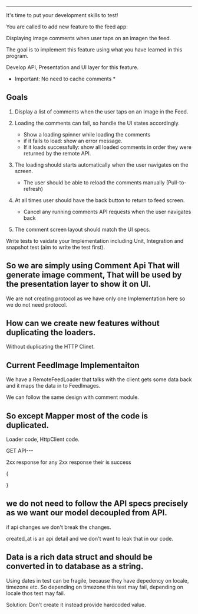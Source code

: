 
--- 

It's time to put your development skills to test!

You are called to add new feature to the feed app:

Displaying image comments when user taps on an imagen the feed.

The goal is to implement this feature using what you have learned in this program.

Develop API, Presentation and UI layer for this feature.

* Important: No need to cache comments * 

## Goals

1. Display a list of comments when the user taps on an Image in the Feed.

2. Loading the comments can fail, so handle the UI states accordingly. 
    - Show a loading spinner while loading the comments
    - if it fails to load: show an error message.
    - If it loads successfully: show all loaded comments in order they were returned by the remote API.
    
3. The loading should starts automatically when the user navigates on the screen.
    - The user should be able to reload the comments manually (Pull-to-refresh)
    
4. At all times user should have the back button to return to feed screen.
    - Cancel any running comments API  requests when the user navigates back

5. The comment screen layout should match the UI specs.

Write tests to vaidate your Implementation including Unit, Integration and snapshot test (aim to write the test first).


## So we are simply using Comment Api That will generate image comment, That will be used by the presentation layer to show it on UI.

We are not creating protocol as we have only one Implementation here so we do not need protocol.

## How can we create new features without duplicating the loaders.
Without duplicating the HTTP Clinet.

## Current FeedImage Implementaiton

We have a RemoteFeedLoader that talks with the client gets some data back and it maps the data in to FeedImages.

We can follow the same design with comment module.

## So except Mapper most of the code is duplicated.
Loader code, HttpClient code.  

GET API---

2xx response 
for any 2xx response their is success

{

}


## we do not need to follow the API specs precisely as we want our model decoupled from API.

if api changes we don't break the changes.

created_at is an api detail and we don't want to leak that in our code.

## Data is a rich data struct and should be converted in to database as a string.
 
 Using dates in test can be fragile, because they have depedency on locale, timezone etc.
 So depending on timezone this test may fail, depending on locale thos test may fail.
 
 Solution: Don't create it instead provide hardcoded value. 
